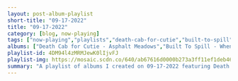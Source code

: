 ```yaml
---
layout: post-album-playlist
short-title: "09-17-2022"
title: "09-17-2022"
category: [blog, now-playing]
tags: ["now-playing","playlists","death-cab-for-cutie","built-to-spill","flogging-molly","johnny-paycheck"]
albums: ["Death Cab for Cutie - Asphalt Meadows","Built To Spill - When The Wind Forgets Your Name","Flogging Molly - Anthem","Johnny Paycheck - Take This Job And Shove It"]
playlist-id: 4DM94l4zMRMJewK0lIjvFJ
playlist-img: https://mosaic.scdn.co/640/ab67616d0000b273a3ff11ef1deb4625704162bcab67616d0000b273b808f709e7d5ed8e79cec246ab67616d0000b273f481bdd2a0f22dcbddf25f9fab67616d0000b273fb95cdc2b25f925894623b20
summary: "A playlist of albums I created on 09-17-2022 featuring Death Cab for Cutie, Built To Spill, Flogging Molly, and Johnny Paycheck"
---
```

